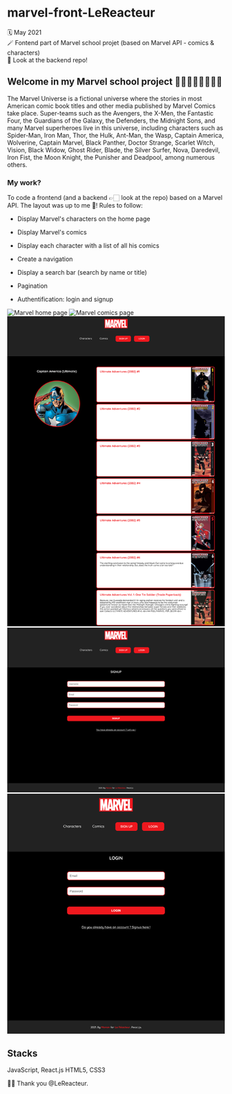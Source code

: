 # marvel-front-LeReacteur

🗓 May 2021  
🪄 Fontend part of Marvel school projet (based on Marvel API - comics & characters)  
👀 Look at the backend repo!

## Welcome in my Marvel school project 👩🏿‍🎤🥷🏼🦹🏻‍♀️

The Marvel Universe is a fictional universe where the stories in most American comic book titles and other media published by Marvel Comics take place. Super-teams such as the Avengers, the X-Men, the Fantastic Four, the Guardians of the Galaxy, the Defenders, the Midnight Sons, and many Marvel superheroes live in this universe, including characters such as Spider-Man, Iron Man, Thor, the Hulk, Ant-Man, the Wasp, Captain America, Wolverine, Captain Marvel, Black Panther, Doctor Strange, Scarlet Witch, Vision, Black Widow, Ghost Rider, Blade, the Silver Surfer, Nova, Daredevil, Iron Fist, the Moon Knight, the Punisher and Deadpool, among numerous others.

### My work?

To code a frontend (and a backend 👉🏻 look at the repo) based on a Marvel API. The layout was up to me 🤗!
Rules to follow:

- Display Marvel's characters on the home page
- Display Marvel's comics
- Display each character with a list of all his comics
- Create a navigation

- Display a search bar (search by name or title)
- Pagination
- Authentification: login and signup

![Marvel home page](src/assets/img/marvel-characters-desktop.png)
![Marvel comics page](src/assets/img/marvel-comics-tablette.png)
![Vinted character page](src/assets/img/marvel-character-desktop.png)
![Marvel signup page](src/assets/img/marvel-signup-desktop.png)
![Marvel login page](src/assets/img/marvel-login-tablette.png)

## Stacks

JavaScript, React.js
HTML5, CSS3

🙏🏻 Thank you @LeReacteur.
